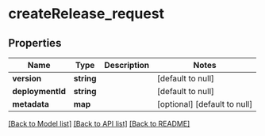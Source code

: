 # createRelease_request

## Properties
Name | Type | Description | Notes
------------ | ------------- | ------------- | -------------
**version** | **string** |  | [default to null]
**deploymentId** | **string** |  | [default to null]
**metadata** | **map** |  | [optional] [default to null]

[[Back to Model list]](../README.md#documentation-for-models) [[Back to API list]](../README.md#documentation-for-api-endpoints) [[Back to README]](../README.md)


